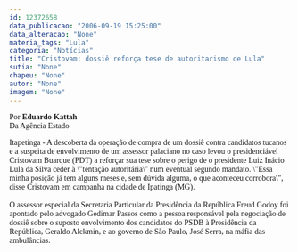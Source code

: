 ```yaml
---
id: 12372658
data_publicacao: "2006-09-19 15:25:00"
data_alteracao: "None"
materia_tags: "Lula"
categoria: "Notícias"
title: "Cristovam: dossiê reforça tese de autoritarismo de Lula"
sutia: "None"
chapeu: "None"
autor: "None"
imagem: "None"
---
```

<p><P><FONT face=Verdana>Por<STRONG> Eduardo Kattah<BR></STRONG>Da Agência Estado</FONT></P><FONT face=Verdana></p>
<p><P>Itapetinga - A descoberta da operação de compra de um dossiê contra candidatos tucanos e a suspeita de envolvimento de um assessor palaciano no caso levou o presidenciável Cristovam Buarque (PDT) a reforçar sua tese sobre o perigo de o presidente Luiz Inácio Lula da Silva ceder à \"tentação autoritária\" num eventual segundo mandato. \"Essa minha posição já tem alguns meses e, sem dúvida alguma, o que aconteceu corrobora\", disse Cristovam em campanha na cidade de Ipatinga (MG).<BR><BR>O assessor especial da Secretaria Particular da Presidência da República Freud Godoy foi apontado pelo advogado Gedimar Passos como a pessoa responsável pela negociação de dossiê sobre o suposto envolvimento dos candidatos do PSDB à Presidência da República, Geraldo Alckmin, e ao governo de São Paulo, José Serra, na máfia das ambulâncias.</P></FONT> </p>
